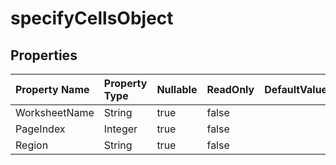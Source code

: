 # **specifyCellsObject**

 

## **Properties**

| Property Name | Property Type | Nullable |  ReadOnly | DefaultValue | Description | 
| :- | :- | :- |:- |  :- | :- |
|WorksheetName|String|true|false |  ||
|PageIndex|Integer|true|false |  ||
|Region|String|true|false |  ||


